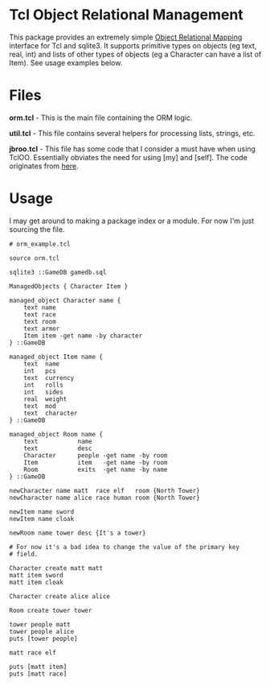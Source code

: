 # Tcl Object Relational Management

This package provides an extremely simple [Object Relational
Mapping](https://en.wikipedia.org/wiki/Object-relational_mapping)
interface for Tcl and sqlite3. It supports primitive types on objects
(eg text, real, int) and lists of other types of objects (eg a
Character can have a list of Item). See usage examples below.

# Files

<b>orm.tcl</b>    - This is the main file containing the ORM logic.

<b>util.tcl</b>   - This file contains several helpers for processing
lists, strings, etc.

<b>jbroo.tcl</b> - This file has some code that I consider a must
have when using TclOO. Essentially obviates the need for using [my]
and [self]. The code originates from [here](http://wiki.tcl.tk/36957).

# Usage

I may get around to making a package index or a module. For now I'm
just sourcing the file.

    # orm_example.tcl

    source orm.tcl

    sqlite3 ::GameDB gamedb.sql

    ManagedObjects { Character Item }

    managed_object Character name {
        text name
        text race
        text room
        text armor
        Item item -get name -by character 
    } ::GameDB

    managed_object Item name {
        text  name
        int   pcs
        text  currency
        int   rolls
        int   sides
        real  weight
        text  mod
        text  character
    } ::GameDB

    managed_object Room name {
        text           name
        text           desc
        Character      people -get name -by room
        Item           item   -get name -by room
        Room           exits  -get name -by name
    } ::GameDB

    newCharacter name matt  race elf   room {North Tower}
    newCharacter name alice race human room {North Tower}

    newItem name sword
    newItem name cloak

    newRoom name tower desc {It's a tower}

    # For now it's a bad idea to change the value of the primary key
    # field.

    Character create matt matt
    matt item sword
    matt item cloak

    Character create alice alice

    Room create tower tower

    tower people matt
    tower people alice
    puts [tower people]

    matt race elf

    puts [matt item]
    puts [matt race]